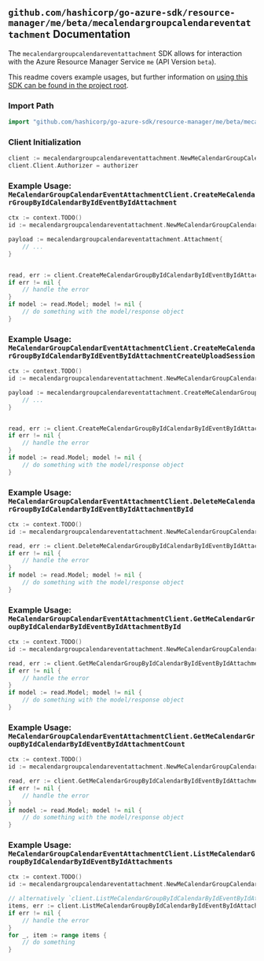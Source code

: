 
## `github.com/hashicorp/go-azure-sdk/resource-manager/me/beta/mecalendargroupcalendareventattachment` Documentation

The `mecalendargroupcalendareventattachment` SDK allows for interaction with the Azure Resource Manager Service `me` (API Version `beta`).

This readme covers example usages, but further information on [using this SDK can be found in the project root](https://github.com/hashicorp/go-azure-sdk/tree/main/docs).

### Import Path

```go
import "github.com/hashicorp/go-azure-sdk/resource-manager/me/beta/mecalendargroupcalendareventattachment"
```


### Client Initialization

```go
client := mecalendargroupcalendareventattachment.NewMeCalendarGroupCalendarEventAttachmentClientWithBaseURI("https://management.azure.com")
client.Client.Authorizer = authorizer
```


### Example Usage: `MeCalendarGroupCalendarEventAttachmentClient.CreateMeCalendarGroupByIdCalendarByIdEventByIdAttachment`

```go
ctx := context.TODO()
id := mecalendargroupcalendareventattachment.NewMeCalendarGroupCalendarEventID("calendarGroupIdValue", "calendarIdValue", "eventIdValue")

payload := mecalendargroupcalendareventattachment.Attachment{
	// ...
}


read, err := client.CreateMeCalendarGroupByIdCalendarByIdEventByIdAttachment(ctx, id, payload)
if err != nil {
	// handle the error
}
if model := read.Model; model != nil {
	// do something with the model/response object
}
```


### Example Usage: `MeCalendarGroupCalendarEventAttachmentClient.CreateMeCalendarGroupByIdCalendarByIdEventByIdAttachmentCreateUploadSession`

```go
ctx := context.TODO()
id := mecalendargroupcalendareventattachment.NewMeCalendarGroupCalendarEventID("calendarGroupIdValue", "calendarIdValue", "eventIdValue")

payload := mecalendargroupcalendareventattachment.CreateMeCalendarGroupByIdCalendarByIdEventByIdAttachmentCreateUploadSessionRequest{
	// ...
}


read, err := client.CreateMeCalendarGroupByIdCalendarByIdEventByIdAttachmentCreateUploadSession(ctx, id, payload)
if err != nil {
	// handle the error
}
if model := read.Model; model != nil {
	// do something with the model/response object
}
```


### Example Usage: `MeCalendarGroupCalendarEventAttachmentClient.DeleteMeCalendarGroupByIdCalendarByIdEventByIdAttachmentById`

```go
ctx := context.TODO()
id := mecalendargroupcalendareventattachment.NewMeCalendarGroupCalendarEventAttachmentID("calendarGroupIdValue", "calendarIdValue", "eventIdValue", "attachmentIdValue")

read, err := client.DeleteMeCalendarGroupByIdCalendarByIdEventByIdAttachmentById(ctx, id)
if err != nil {
	// handle the error
}
if model := read.Model; model != nil {
	// do something with the model/response object
}
```


### Example Usage: `MeCalendarGroupCalendarEventAttachmentClient.GetMeCalendarGroupByIdCalendarByIdEventByIdAttachmentById`

```go
ctx := context.TODO()
id := mecalendargroupcalendareventattachment.NewMeCalendarGroupCalendarEventAttachmentID("calendarGroupIdValue", "calendarIdValue", "eventIdValue", "attachmentIdValue")

read, err := client.GetMeCalendarGroupByIdCalendarByIdEventByIdAttachmentById(ctx, id)
if err != nil {
	// handle the error
}
if model := read.Model; model != nil {
	// do something with the model/response object
}
```


### Example Usage: `MeCalendarGroupCalendarEventAttachmentClient.GetMeCalendarGroupByIdCalendarByIdEventByIdAttachmentCount`

```go
ctx := context.TODO()
id := mecalendargroupcalendareventattachment.NewMeCalendarGroupCalendarEventID("calendarGroupIdValue", "calendarIdValue", "eventIdValue")

read, err := client.GetMeCalendarGroupByIdCalendarByIdEventByIdAttachmentCount(ctx, id)
if err != nil {
	// handle the error
}
if model := read.Model; model != nil {
	// do something with the model/response object
}
```


### Example Usage: `MeCalendarGroupCalendarEventAttachmentClient.ListMeCalendarGroupByIdCalendarByIdEventByIdAttachments`

```go
ctx := context.TODO()
id := mecalendargroupcalendareventattachment.NewMeCalendarGroupCalendarEventID("calendarGroupIdValue", "calendarIdValue", "eventIdValue")

// alternatively `client.ListMeCalendarGroupByIdCalendarByIdEventByIdAttachments(ctx, id)` can be used to do batched pagination
items, err := client.ListMeCalendarGroupByIdCalendarByIdEventByIdAttachmentsComplete(ctx, id)
if err != nil {
	// handle the error
}
for _, item := range items {
	// do something
}
```
